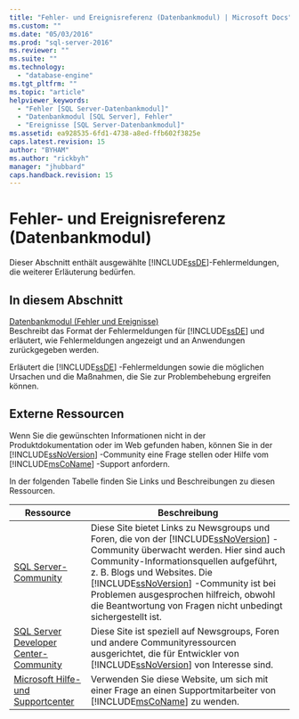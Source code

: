 ```yaml
---
title: "Fehler- und Ereignisreferenz (Datenbankmodul) | Microsoft Docs"
ms.custom: ""
ms.date: "05/03/2016"
ms.prod: "sql-server-2016"
ms.reviewer: ""
ms.suite: ""
ms.technology: 
  - "database-engine"
ms.tgt_pltfrm: ""
ms.topic: "article"
helpviewer_keywords: 
  - "Fehler [SQL Server-Datenbankmodul]"
  - "Datenbankmodul [SQL Server], Fehler"
  - "Ereignisse [SQL Server-Datenbankmodul]"
ms.assetid: ea928535-6fd1-4738-a8ed-ffb602f3825e
caps.latest.revision: 15
author: "BYHAM"
ms.author: "rickbyh"
manager: "jhubbard"
caps.handback.revision: 15
---
```

# Fehler- und Ereignisreferenz (Datenbankmodul)
  Dieser Abschnitt enthält ausgewählte [!INCLUDE[ssDE](../../includes/ssde-md.md)]-Fehlermeldungen, die weiterer Erläuterung bedürfen.  
  
## In diesem Abschnitt  
 [Datenbankmodul (Fehler und Ereignisse)](../../relational-databases/errors-events/database-engine-events-and-errors.md)  
 Beschreibt das Format der Fehlermeldungen für [!INCLUDE[ssDE](../../includes/ssde-md.md)] und erläutert, wie Fehlermeldungen angezeigt und an Anwendungen zurückgegeben werden.  
  
 Erläutert die [!INCLUDE[ssDE](../../includes/ssde-md.md)] -Fehlermeldungen sowie die möglichen Ursachen und die Maßnahmen, die Sie zur Problembehebung ergreifen können.  
  
## Externe Ressourcen  
 Wenn Sie die gewünschten Informationen nicht in der Produktdokumentation oder im Web gefunden haben, können Sie in der [!INCLUDE[ssNoVersion](../../includes/ssnoversion-md.md)] -Community eine Frage stellen oder Hilfe vom [!INCLUDE[msCoName](../../includes/msconame-md.md)] -Support anfordern.  
  
 In der folgenden Tabelle finden Sie Links und Beschreibungen zu diesen Ressourcen.  
  
|Ressource|Beschreibung|  
|--------------|-----------------|  
|[SQL Server-Community](http://go.microsoft.com/fwlink/?LinkId=42455)|Diese Site bietet Links zu Newsgroups und Foren, die von der [!INCLUDE[ssNoVersion](../../includes/ssnoversion-md.md)] -Community überwacht werden. Hier sind auch Community-Informationsquellen aufgeführt, z. B. Blogs und Websites. Die [!INCLUDE[ssNoVersion](../../includes/ssnoversion-md.md)] -Community ist bei Problemen ausgesprochen hilfreich, obwohl die Beantwortung von Fragen nicht unbedingt sichergestellt ist.|  
|[SQL Server Developer Center-Community](http://go.microsoft.com/fwlink/?LinkId=42456)|Diese Site ist speziell auf Newsgroups, Foren und andere Communityressourcen ausgerichtet, die für Entwickler von [!INCLUDE[ssNoVersion](../../includes/ssnoversion-md.md)] von Interesse sind.|  
|[Microsoft Hilfe- und Supportcenter](http://go.microsoft.com/fwlink/?linkid=16419)|Verwenden Sie diese Website, um sich mit einer Frage an einen Supportmitarbeiter von [!INCLUDE[msCoName](../../includes/msconame-md.md)] zu wenden.|  
  
  